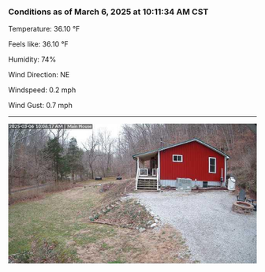 ### Conditions as of March 6, 2025 at 10:11:34 AM CST 

Temperature: 36.10 &deg;F

Feels like: 36.10 &deg;F

Humidity: 74%

Wind Direction: NE

Windspeed: 0.2 mph

Wind Gust: 0.7 mph

---

<img src="./images/latest.jpeg"/>

